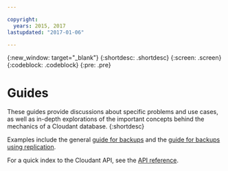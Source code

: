 ```yaml
---

copyright:
  years: 2015, 2017
lastupdated: "2017-01-06"

---
```


{:new_window: target="_blank"}
{:shortdesc: .shortdesc}
{:screen: .screen}
{:codeblock: .codeblock}
{:pre: .pre}

# Guides

These guides provide discussions about specific problems and use cases,
as well as in-depth explorations of the important concepts behind
the mechanics of a Cloudant database.
{:shortdesc}

Examples include the general [guide for backups](backup-guide.html)
and the [guide for backups using replication](backup-guide-using-replication.html).

For a quick index to the Cloudant API,
see the [API reference](../api/index.html).
